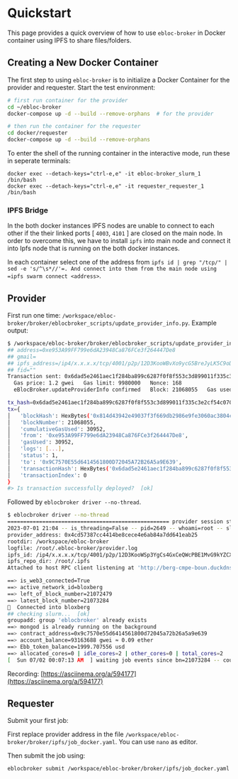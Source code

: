 # Quickstart

This page provides a quick overview of how to use `ebloc-broker` in Docker container using IPFS to share files/folders.

## Creating a New Docker Container

The first step to using `ebloc-broker` is to initialize a Docker Container for the provider and requester.
Start the test environment:

```bash
# first run container for the provider
cd ~/ebloc-broker
docker-compose up -d --build --remove-orphans  # for the provider

# then run the container for the requester
cd docker/requester
docker-compose up -d --build --remove-orphans
```

To enter the shell of the running container in the interactive mode, run these in seperate terminals:
```
docker exec --detach-keys="ctrl-e,e" -it ebloc-broker_slurm_1 /bin/bash
docker exec --detach-keys="ctrl-e,e" -it requester_requester_1 /bin/bash
```

### IPFS Bridge
In the both docker instances IPFS nodes are unable to connect to each other if the their linked ports [ `4003`, `4101` ] are closed on the main node.
In order to overcome this, we have to install `ipfs` into main node and connect it into Ipfs node that is running on the both docker instances.

In each container select one of the address from `ipfs id | grep "/tcp/" | sed -e 's/^\s*//'=.
And connect into them from the main node using =ipfs swarm connect <address>`.

## Provider
First run one time: `/workspace/ebloc-broker/broker/eblocbroker_scripts/update_provider_info.py`.
Example output:

```bash
$ /workspace/ebloc-broker/broker/eblocbroker_scripts/update_provider_info.py
## address=0xe953A99FF799e6dA23948Ca876FCe3f264447De8
## gmail=
## ipfs_address=/ip4/x.x.x.x/tcp/4001/p2p/12D3KooWBvXo9ycG5BreJyLK5C9oDer9UVZX8VMMdAXS4usCrKvr
## fid=""
Transaction sent: 0x6dad5e2461aec1f284ba899c6287f0f8f553c3d899011f335c3e2cf54c070048
  Gas price: 1.2 gwei   Gas limit: 9980000   Nonce: 168
  eBlocBroker.updateProviderInfo confirmed   Block: 21068055   Gas used: 30952 (0.31%)

tx_hash=0x6dad5e2461aec1f284ba899c6287f0f8f553c3d899011f335c3e2cf54c070048
tx={
│   'blockHash': HexBytes('0x814d43942e49037f3f669db2986e9fe3060ac3804c6c91ea508f9b344e836f79'),
│   'blockNumber': 21068055,
│   'cumulativeGasUsed': 30952,
│   'from': '0xe953A99FF799e6dA23948Ca876FCe3f264447De8',
│   'gasUsed': 30952,
│   'logs': [...],
│   'status': 1,
│   'to': '0x9C7570E55d6414561800D72045A72B26A5a9E639',
│   'transactionHash': HexBytes('0x6dad5e2461aec1f284ba899c6287f0f8f553c3d899011f335c3e2cf54c070048'),
│   'transactionIndex': 0
}
#> Is transaction successfully deployed?  [ok]
```

Followed by `eblocbroker driver --no-thread`.

```bash
$ eblocbroker driver --no-thread
=================================================== provider session starts ====================================================
2023-07-01 21:04 -- is_threading=False -- pid=2649 -- whoami=root -- slurm_user=root
provider_address: 0x4cd57387cc4414be8cece4e6ab84a7dd641eab25
rootdir: /workspace/ebloc-broker
logfile: /root/.ebloc-broker/provider.log
ipfs_id: /ip4/x.x.x.x/tcp/4001/p2p/12D3KooWSp3YgCs4GxCeQWcPBE1MvG9kYZCXdATsx7zaN9Uh1Jhy
ipfs_repo_dir: /root/.ipfs
Attached to host RPC client listening at 'http://berg-cmpe-boun.duckdns.org:8545'

==> is_web3_connected=True
==> active_network_id=bloxberg
==> left_of_block_number=21072479
==> latest_block_number=21073284
🍺  Connected into bloxberg
## checking slurm...  [ok]
groupadd: group 'eblocbroker' already exists
==> mongod is already running on the background
==> contract_address=0x9c7570e55d6414561800d72045a72b26a5a9e639
==> account_balance=93163688 gwei ≈ 0.09 ether
==> Ebb_token_balance=1999.707556 usd
==> allocated_cores=0 | idle_cores=2 | other_cores=0 | total_cores=2
[  Sun 07/02 00:07:13 AM  ] waiting job events since bn=21073284 -- counter=0:02:18 ...
```

Recording: [https://asciinema.org/a/594177](https://asciinema.org/a/594177)

## Requester
Submit your first job:

First replace provider address in the file `/workspace/ebloc-broker/broker/ipfs/job_docker.yaml`.
You can use `nano` as editor.

Then submit the job using:
```bash
eblocbroker submit /workspace/ebloc-broker/broker/ipfs/job_docker.yaml
```
